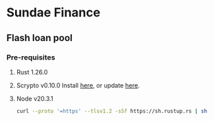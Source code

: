 # Sundae Finance

## Flash loan pool

### Pre-requisites

1. Rust 1.26.0
2. Scrypto v0.10.0
   Install [here](https://docs-babylon.radixdlt.com/main/getting-started-developers/first-component/install-scrypto.html), or update [here]([https://docs-babylon.radixdlt.com/main/getting-started-developers/first-component/install-scrypto.html](https://docs-babylon.radixdlt.com/main/getting-started-developers/first-component/updating-scrypto.html)https://docs-babylon.radixdlt.com/main/getting-started-developers/first-component/updating-scrypto.html).
   
4. Node v20.3.1

   ```bash
   curl --proto '=https' --tlsv1.2 -sSf https://sh.rustup.rs | sh

